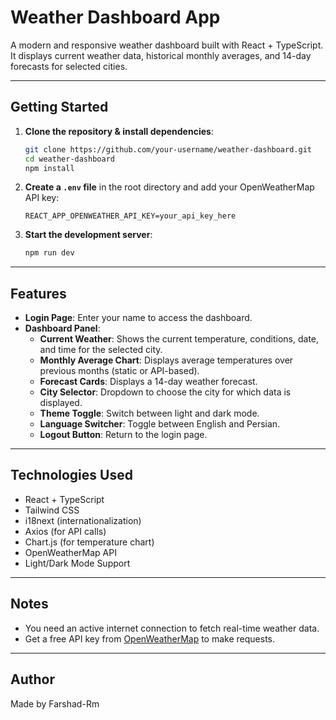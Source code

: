 #  Weather Dashboard App

A modern and responsive weather dashboard built with React + TypeScript. It displays current weather data, historical monthly averages, and 14-day forecasts for selected cities.

---

##  Getting Started

1. **Clone the repository & install dependencies**:
   ```bash
   git clone https://github.com/your-username/weather-dashboard.git
   cd weather-dashboard
   npm install
   ```

2. **Create a `.env` file** in the root directory and add your OpenWeatherMap API key:
   ```
   REACT_APP_OPENWEATHER_API_KEY=your_api_key_here
   ```

3. **Start the development server**:
   ```bash
   npm run dev
   ```

---

##  Features

- **Login Page**: Enter your name to access the dashboard.
- **Dashboard Panel**:
  - **Current Weather**: Shows the current temperature, conditions, date, and time for the selected city.
  - **Monthly Average Chart**: Displays average temperatures over previous months (static or API-based).
  - **Forecast Cards**: Displays a 14-day weather forecast.
  - **City Selector**: Dropdown to choose the city for which data is displayed.
  - **Theme Toggle**: Switch between light and dark mode.
  - **Language Switcher**: Toggle between English and Persian.
  - **Logout Button**: Return to the login page.

---

## Technologies Used

-  React + TypeScript
-  Tailwind CSS
-  i18next (internationalization)
-  Axios (for API calls)
-  Chart.js (for temperature chart)
-  OpenWeatherMap API
-  Light/Dark Mode Support

---

## Notes

- You need an active internet connection to fetch real-time weather data.
- Get a free API key from [OpenWeatherMap](https://openweathermap.org/api) to make requests.

---

## Author

Made by Farshad-Rm